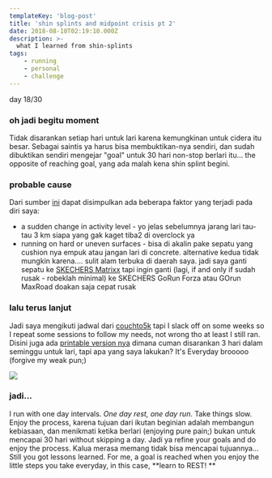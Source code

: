 ```yaml
---
templateKey: 'blog-post'
title: 'shin splints and midpoint crisis pt 2'
date: 2018-08-10T02:19:10.000Z
description: >-
  what I learned from shin-splints 
tags:
    - running
    - personal 
    - challenge
---
```

day 18/30 

### oh jadi begitu moment 
Tidak disarankan setiap hari untuk lari karena kemungkinan untuk cidera itu besar. Sebagai saintis ya harus bisa membuktikan-nya sendiri, dan sudah dibuktikan sendiri mengejar "goal" untuk 30 hari non-stop berlari itu... the opposite of reaching goal, yang ada malah kena shin splint begini. 

### probable cause 
Dari sumber [ini](https://www.nhs.uk/conditions/shin-splints/) dapat disimpulkan ada beberapa faktor yang terjadi pada diri saya:   
- a sudden change in activity level - yo jelas sebelumnya jarang lari tau-tau 3 km siapa yang gak kaget tiba2 di overclock ya
- running on hard or uneven surfaces - bisa di akalin pake sepatu yang cushion nya empuk atau jangan lari di concrete. alternative kedua tidak mungkin karena.... sulit alam terbuka di daerah saya. jadi saya ganti sepatu ke [SKECHERS Matrixx](https://www.skechers.com/en-gb/style/52664/matrixx-kingdon) tapi ingin ganti (lagi, if and only if sudah rusak - robeklah minimal) ke SKECHERS GoRun Forza atau GOrun MaxRoad doakan saja cepat rusak 

### lalu terus lanjut
Jadi saya mengikuti jadwal dari [couchto5k](https://www.nhs.uk/live-well/exercise/couch-to-5k-week-by-week/) tapi I slack off on some weeks so I repeat some sessions to follow my needs, not wrong tho at least I still ran.  
Disini juga ada [printable version nya](https://downloads.bbc.co.uk/scotland/makeyourmove/c25k_printable_plan.pdf) dimana cuman disarankan 3 hari dalam seminggu untuk lari, tapi apa yang saya lakukan? It's Everyday brooooo (forgive my weak pun;) 

<img src="/img/run.jpg" class="center"/>  

### jadi...
  I run with one day intervals. *One day rest, one day run*. Take things slow. Enjoy the process, karena tujuan dari ikutan beginian adalah membangun kebiasaan, dan menikmati ketika berlari (enjoying pure pain;) bukan untuk mencapai 30 hari without skipping a day. Jadi ya refine your goals and do enjoy the process. Kalua merasa memang tidak bisa mencapai tujuannya... Still you got lessons learned. For me, a goal is reached when you enjoy the little steps you take everyday, in this case, **learn to REST! **


